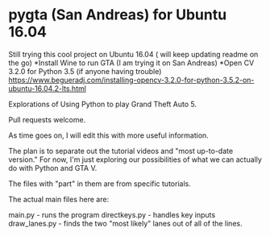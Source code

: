 # pygta (San Andreas) for Ubuntu 16.04
Still trying this cool project on Ubuntu 16.04 ( will keep updating readme on the go)
 *Install Wine to run GTA (I am trying it on San Andreas)
 *Open CV 3.2.0 for Python 3.5 (if anyone having trouble)
    https://www.begueradj.com/installing-opencv-3.2.0-for-python-3.5.2-on-ubuntu-16.04.2-lts.html
    
Explorations of Using Python to play Grand Theft Auto 5.

Pull requests welcome.

As time goes on, I will edit this with more useful information. 

The plan is to separate out the tutorial videos and "most up-to-date version." For now, I'm just exploring our possibilities of what we can actually do with Python and GTA V.

The files with "part" in them are from specific tutorials. 

The actual main files here are:

main.py - runs the program
directkeys.py - handles key inputs
draw_lanes.py - finds the two "most likely" lanes out of all of the lines.
